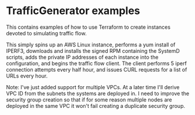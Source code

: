 # TrafficGenerator examples

This contains examples of how to use Terraform to create instances devoted to simulating traffic flow.

This simply spins up an AWS Linux instance, performs a yum install of IPERF3, downloads and installs the signed RPM containing the SystemD scripts, adds the private IP addresses of each instance into the configuration, and begins the traffic flow client. The client performs 5 iperf connection attempts every half hour, and issues CURL requests for a list of URLs every hour.

Note: I've just added support for multiple VPCs. At a later time I'll derive VPC ID from the subnets the systems are deployed in. I need to improve the security group creation so that if for some reason multiple nodes are deployed in the same VPC it won't fail creating a duplicate security group.
